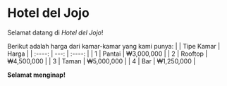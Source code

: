 # Hotel del Jojo

Selamat datang di *Hotel del Jojo*!

Berikut adalah harga dari kamar-kamar yang kami punya:
|   | Tipe Kamar | Harga        |
|  :----:     |     ---:    |     :----:    |
| 1 | Pantai     | ₩3,000,000   |
| 2 | Rooftop    | ₩4,500,000   |
| 3 | Taman      | ₩5,000,000   |
| 4 | Bar        | ₩1,250,000   |

**Selamat menginap!**
